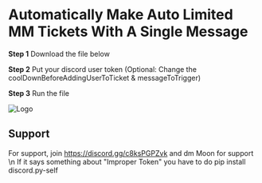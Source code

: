 
# Automatically Make Auto Limited MM Tickets With A Single Message

**Step 1** 
Download the file below

**Step 2** 
Put your discord user token (Optional: Change the coolDownBeforeAddingUserToTicket & messageToTrigger)

**Step 3**
Run the file





![Logo](https://cdn.discordapp.com/icons/938011512063275008/5cf8e80ac2a42c0e4a4bac6f795372c7.webp?size=240)


## Support

For support, join https://discord.gg/c8ksPGPZvk and dm Moon for support \n
If it says something about "Improper Token" you have to do pip install discord.py-self
